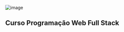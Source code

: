 ![image](https://user-images.githubusercontent.com/16625943/175976617-63b1bf4c-8bcd-46d4-8e34-818983fafd86.png)


## Curso Programação Web Full Stack


